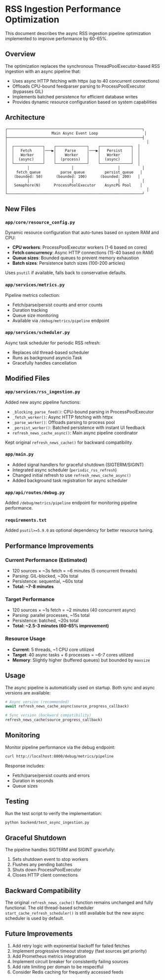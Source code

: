 # RSS Ingestion Performance Optimization

This document describes the async RSS ingestion pipeline optimization implemented to improve performance by 60-65%.

## Overview

The optimization replaces the synchronous ThreadPoolExecutor-based RSS ingestion with an async pipeline that:
- Uses async HTTP fetching with httpx (up to 40 concurrent connections)
- Offloads CPU-bound feedparser parsing to ProcessPoolExecutor (bypasses GIL)
- Implements batched persistence for efficient database writes
- Provides dynamic resource configuration based on system capabilities

## Architecture

```
┌─────────────────────────────────────────────────────────────┐
│                    Main Async Event Loop                     │
├─────────────────────────────────────────────────────────────┤
│                                                               │
│  ┌─────────────┐    ┌──────────────┐    ┌──────────────┐  │
│  │   Fetch     │───▶│    Parse     │───▶│   Persist    │  │
│  │   Worker    │    │    Worker    │    │   Worker     │  │
│  │  (async)    │    │  (process)   │    │  (async)     │  │
│  └─────────────┘    └──────────────┘    └──────────────┘  │
│         │                   │                    │          │
│    fetch_queue         parse_queue         persist_queue   │
│   (bounded: 50)      (bounded: 100)      (bounded: 200)   │
│         │                   │                    │          │
│   Semaphore(N)      ProcessPoolExecutor    AsyncPG Pool    │
│                                                               │
└─────────────────────────────────────────────────────────────┘
```

## New Files

### `app/core/resource_config.py`
Dynamic resource configuration that auto-tunes based on system RAM and CPU:
- **CPU workers**: ProcessPoolExecutor workers (1-6 based on cores)
- **Fetch concurrency**: Async HTTP connections (15-40 based on RAM)
- **Queue sizes**: Bounded queues to prevent memory exhaustion
- **Batch sizes**: Persistence batch sizes (100-200 articles)

Uses `psutil` if available, falls back to conservative defaults.

### `app/services/metrics.py`
Pipeline metrics collection:
- Fetch/parse/persist counts and error counts
- Duration tracking
- Queue size monitoring
- Available via `/debug/metrics/pipeline` endpoint

### `app/services/scheduler.py`
Async task scheduler for periodic RSS refresh:
- Replaces old thread-based scheduler
- Runs as background asyncio.Task
- Gracefully handles cancellation

## Modified Files

### `app/services/rss_ingestion.py`
Added new async pipeline functions:
- `_blocking_parse_feed()`: CPU-bound parsing in ProcessPoolExecutor
- `_fetch_worker()`: Async HTTP fetching with httpx
- `_parse_worker()`: Offloads parsing to process pool
- `_persist_worker()`: Batched persistence with instant UI feedback
- `refresh_news_cache_async()`: Main async pipeline coordinator

Kept original `refresh_news_cache()` for backward compatibility.

### `app/main.py`
- Added signal handlers for graceful shutdown (SIGTERM/SIGINT)
- Integrated async scheduler (`periodic_rss_refresh`)
- Changed initial refresh to use `refresh_news_cache_async()`
- Added background task registration for async scheduler

### `app/api/routes/debug.py`
Added `/debug/metrics/pipeline` endpoint for monitoring pipeline performance.

### `requirements.txt`
Added `psutil>=5.9.0` as optional dependency for better resource tuning.

## Performance Improvements

### Current Performance (Estimated)
- 120 sources × ~3s fetch = ~6 minutes (5 concurrent threads)
- Parsing: GIL-blocked, ~30s total
- Persistence: sequential, ~60s total
- **Total: ~7-8 minutes**

### Target Performance
- 120 sources × ~1s fetch = ~2 minutes (40 concurrent async)
- Parsing: parallel processes, ~15s total
- Persistence: batched, ~20s total
- **Total: ~2.5-3 minutes (60-65% improvement)**

### Resource Usage
- **Current**: 5 threads, ~1 CPU core utilized
- **Target**: 40 async tasks + 6 processes = ~6-7 cores utilized
- **Memory**: Slightly higher (buffered queues) but bounded by `maxsize`

## Usage

The async pipeline is automatically used on startup. Both sync and async versions are available:

```python
# Async version (recommended)
await refresh_news_cache_async(source_progress_callback)

# Sync version (backward compatibility)
refresh_news_cache(source_progress_callback)
```

## Monitoring

Monitor pipeline performance via the debug endpoint:
```bash
curl http://localhost:8000/debug/metrics/pipeline
```

Response includes:
- Fetch/parse/persist counts and errors
- Duration in seconds
- Queue sizes

## Testing

Run the test script to verify the implementation:
```bash
python backend/test_async_ingestion.py
```

## Graceful Shutdown

The pipeline handles SIGTERM and SIGINT gracefully:
1. Sets shutdown event to stop workers
2. Flushes any pending batches
3. Shuts down ProcessPoolExecutor
4. Closes HTTP client connections

## Backward Compatibility

The original `refresh_news_cache()` function remains unchanged and fully functional. The old thread-based scheduler `start_cache_refresh_scheduler()` is still available but the new async scheduler is used by default.

## Future Improvements

1. Add retry logic with exponential backoff for failed fetches
2. Implement progressive timeout strategy (fast sources get priority)
3. Add Prometheus metrics integration
4. Implement circuit breaker for consistently failing sources
5. Add rate limiting per domain to be respectful
6. Consider Redis caching for frequently accessed feeds
